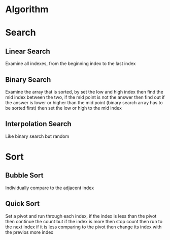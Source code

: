 # Algorithm

# Search

## Linear Search

Examine all indexes, from the beginning index to the last index

## Binary Search

Examine the array that is sorted, by set the low and high index then find the mid index between the two, if the mid point is not the answer then find out if the answer is lower or higher than the mid point (binary search array has to be sorted first) then set the low or high to the mid index

## Interpolation Search

Like binary search but random

# Sort

## Bubble Sort

Individually compare to the adjacent index

## Quick Sort

Set a pivot and run through each index, if the index is less than the pivot then continue the count but if the index is more then stop count then run to the next index if it is less comparing to the pivot then change its index with the previos more index
